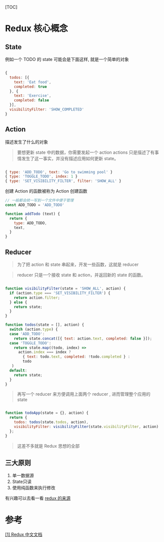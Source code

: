 [TOC]


# Redux 核心概念

## State 

例如一个 TODO 的 state 可能会是下面这样, 就是一个简单的对象

```javascript

{
  todos: [{
    text: 'Eat food',
    completed: true
  }, {
    text: 'Exercise',
    completed: false
  }],
  visibilityFilter: 'SHOW_COMPLETED'
}

```

## Action  

描述发生了什么的对象

> 要想更新 state 中的数据，你需要发起一个 action
> actions 只是描述了有事情发生了这一事实，并没有描述应用如何更新 state。

```javascript

{ type: 'ADD_TODO', text: 'Go to swimming pool' }
{ type: 'TOGGLE_TODO', index: 1 }
{ type: 'SET_VISIBILITY_FILTER', filter: 'SHOW_ALL' }

```

创建 Action 的函数被称为 Action 创建函数

```javascript
// 一般都会统一写到一个文件中便于管理
const ADD_TODO = 'ADD_TODO'

function addTodo (text) {
  return {
    type: ADD_TODO,
    text,
  }
}
```



## Reducer

> 为了把 action 和 state 串起来，开发一些函数，这就是 reducer

> reducer 只是一个接收 state 和 action，并返回新的 state 的函数。

```javascript

function visibilityFilter(state = 'SHOW_ALL', action) {
  if (action.type === 'SET_VISIBILITY_FILTER') {
    return action.filter;
  } else {
    return state;
  }
}

function todos(state = [], action) {
  switch (action.type) {
  case 'ADD_TODO':
    return state.concat([{ text: action.text, completed: false }]);
  case 'TOGGLE_TODO':
    return state.map((todo, index) =>
      action.index === index ?
        { text: todo.text, completed: !todo.completed } :
        todo
   )
  default:
    return state;
  }
}

```

> 再写一个 reducer 来方便调用上面两个 reducer , 进而管理整个应用的 state

```javascript

function todoApp(state = {}, action) {
  return {
    todos: todos(state.todos, action),
    visibilityFilter: visibilityFilter(state.visibilityFilter, action)
  };
}

```

> 这差不多就是 Redux 思想的全部


## 三大原则

1. 单一数据源
2. State只读
3. 使用纯函数来执行修改


有兴趣可以去看一看 [redux 的来源](https://www.redux.org.cn/docs/introduction/PriorArt.html)


































# 参考

[[1] Redux 中文文档](https://www.redux.org.cn/)
